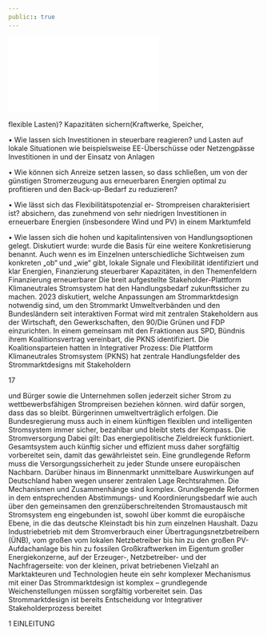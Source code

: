 ```yaml
---
public:: true
---
```

![./pages/page19.pdf](../assets/./pages/page19.pdf)




flexible Lasten)?
Kapazitäten sichern(Kraftwerke, Speicher,

• Wie lassen sich Investitionen in steuerbare
reagieren?
und Lasten auf lokale Situationen wie beispielsweise EE-Überschüsse oder Netzengpässe
Investitionen in und der Einsatz von Anlagen

• Wie können sich Anreize setzen lassen, so dass
schließen, um von der günstigen Stromerzeugung aus erneuerbaren Energien optimal zu profitieren und den Back-up-Bedarf zu reduzieren?

• Wie lässt sich das Flexibilitätspotenzial er-
Strompreisen charakterisiert ist?
absichern, das zunehmend von sehr niedrigen
Investitionen in erneuerbare Energien (insbesondere Wind und PV) in einem Marktumfeld

• Wie lassen sich die hohen und kapitalintensiven
von Handlungsoptionen gelegt. Diskutiert wurde:
wurde die Basis für eine weitere Konkretisierung
benannt. Auch wenn es im Einzelnen unterschiedliche Sichtweisen zum konkreten „ob“ und „wie“ gibt,
lokale Signale und Flexibilität identifiziert und klar
Energien, Finanzierung steuerbarer Kapazitäten,
in den Themenfeldern Finanzierung erneuerbarer
Die breit aufgestellte Stakeholder-Plattform Klimaneutrales Stromsystem hat den Handlungsbedarf
zukunftssicher zu machen.
2023 diskutiert, welche Anpassungen am Strommarktdesign notwendig sind, um den Strommarkt
Umweltverbänden und den Bundesländern seit
interaktiven Format wird mit zentralen Stakeholdern aus der Wirtschaft, den Gewerkschaften, den
90/Die Grünen und FDP einzurichten. In einem
gemeinsam mit den Fraktionen aus SPD, Bündnis
ihrem Koalitionsvertrag vereinbart, die PKNS
identifiziert. Die Koalitionsparteien hatten in
Integrativer Prozess: Die Plattform Klimaneutrales Stromsystem (PKNS) hat zentrale Handlungsfelder des Strommarktdesigns mit Stake­holdern

17

und Bürger sowie die Unternehmen sollen jederzeit sicher Strom zu wettbewerbsfähigen Strompreisen beziehen können.
wird dafür sorgen, dass das so bleibt. Bürgerinnen
umweltverträglich erfolgen. Die Bundesregierung
muss auch in einem künftigen flexiblen und intelligenten Stromsystem immer sicher, bezahlbar und
bleibt stets der Kompass. Die Stromversorgung
Dabei gilt: Das energiepolitische Zieldreieck
funktioniert.
Gesamtsystem auch künftig sicher und effizient
muss daher sorgfältig vorbereitet sein, damit das
gewährleistet sein. Eine grundlegende Reform
muss die Versorgungssicherheit zu jeder Stunde
unsere europäischen Nachbarn. Darüber hinaus
im Binnenmarkt unmittelbare Auswirkungen auf
Deutschland haben wegen unserer zentralen Lage
Rechtsrahmen. Die Mechanismen und Zusammenhänge sind komplex. Grundlegende Reformen in
dem entsprechenden Abstimmungs- und Koordinierungsbedarf wie auch über den gemeinsamen
den grenzüberschreitenden Stromaustausch mit
Stromsystem eng eingebunden ist, sowohl über
kommt die europäische Ebene, in die das deutsche
Kleinstadt bis hin zum einzelnen Haushalt. Dazu
Industriebetrieb mit dem Stromverbrauch einer
Übertragungsnetzbetreibern (ÜNB), vom großen
vom lokalen Netzbetreiber bis hin zu den großen
PV-Aufdachanlage bis hin zu fossilen Großkraftwerken im Eigentum großer Energiekonzerne,
auf der Erzeuger-, Netzbetreiber- und der Nachfragerseite: von der kleinen, privat betriebenen
Vielzahl an Marktakteuren und Technologien
heute ein sehr komplexer Mechanismus mit einer
Das Strommarktdesign ist komplex – grundlegende Weichenstellungen müssen sorgfältig vorbereitet sein. Das Strommarktdesign ist bereits
Entscheidung vor
Integrativer Stakeholderprozess bereitet

1 EINLEITUNG
